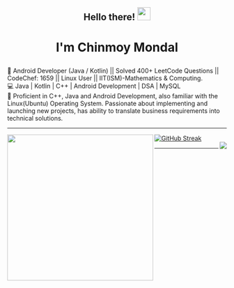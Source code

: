 ## <p align="center">Hello there! <img src="https://raw.githubusercontent.com/MartinHeinz/MartinHeinz/master/wave.gif" width="30px"></p>
# <p align="center">I'm Chinmoy Mondal  </p>
🔭 Android Developer (Java / Kotlin) || Solved 400+ LeetCode Questions || CodeChef: 1659 || Linux User || IIT(ISM)-Mathematics & Computing. \
💻 Java | Kotlin | C++ | Android Development | DSA | MySQL \
🌱 Proficient in C++, Java and Android Development, also familiar with the Linux(Ubuntu) Operating
System. Passionate about implementing and launching new projects, has ability to translate business
requirements into technical solutions.
<hr>


<img align="left" src="https://github-readme-stats.vercel.app/api/top-langs/?username=UndefinedParticle&theme=radical&title_color=F16707&hide_border=true" width="335px" data-canonical->

[![GitHub Streak](http://github-readme-streak-stats.herokuapp.com?user=UndefinedParticle&hide_border=true&background=0D111700&border=943BDD00&fire=CB0044&sideNums=FC6401&currStreakLabel=ff96e6e&currStreakNum=E7E7E7FF&sideLabels=EFEFE6&dates=4F5D78&stroke=7F1DA2)](https://git.io/streak-stats)
<br>
<img align="right" src="https://komarev.com/ghpvc/?username=your-github-UndefinedParticle&style=flat-square&color=232323">
<hr>
